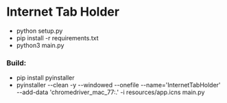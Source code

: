 # Internet Tab Holder
	
 - python setup.py
 - pip install -r requirements.txt
 - python3 main.py

### Build:
 - pip install pyinstaller
 - pyinstaller --clean -y --windowed --onefile --name='InternetTabHolder' --add-data 'chromedriver_mac_77:.' -i resources/app.icns main.py 
